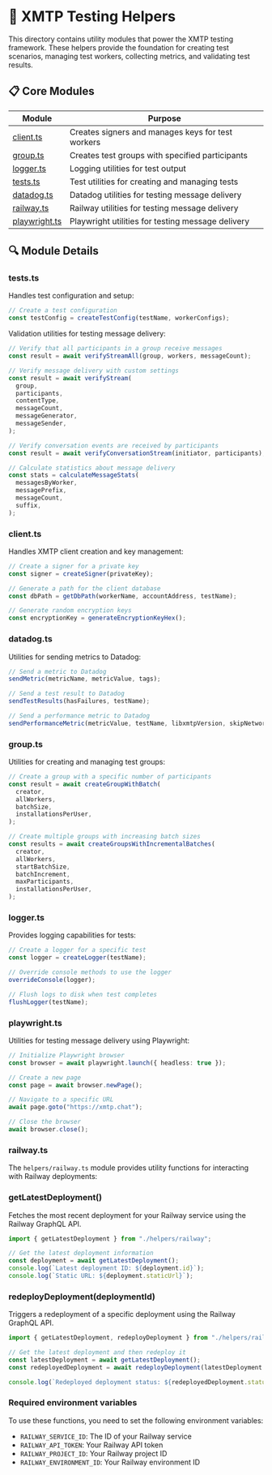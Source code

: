# 🧰 XMTP Testing Helpers

This directory contains utility modules that power the XMTP testing framework. These helpers provide the foundation for creating test scenarios, managing test workers, collecting metrics, and validating test results.

## 📋 Core Modules

| Module                         | Purpose                                           |
| ------------------------------ | ------------------------------------------------- |
| [client.ts](#clientts)         | Creates signers and manages keys for test workers |
| [group.ts](#groupts)           | Creates test groups with specified participants   |
| [logger.ts](#loggerts)         | Logging utilities for test output                 |
| [tests.ts](#testts)            | Test utilities for creating and managing tests    |
| [datadog.ts](#datadogts)       | Datadog utilities for testing message delivery    |
| [railway.ts](#railwayts)       | Railway utilities for testing message delivery    |
| [playwright.ts](#playwrightts) | Playwright utilities for testing message delivery |

## 🔍 Module Details

### tests.ts

Handles test configuration and setup:

```typescript
// Create a test configuration
const testConfig = createTestConfig(testName, workerConfigs);
```

Validation utilities for testing message delivery:

```typescript
// Verify that all participants in a group receive messages
const result = await verifyStreamAll(group, workers, messageCount);

// Verify message delivery with custom settings
const result = await verifyStream(
  group,
  participants,
  contentType,
  messageCount,
  messageGenerator,
  messageSender,
);

// Verify conversation events are received by participants
const result = await verifyConversationStream(initiator, participants);

// Calculate statistics about message delivery
const stats = calculateMessageStats(
  messagesByWorker,
  messagePrefix,
  messageCount,
  suffix,
);
```

### client.ts

Handles XMTP client creation and key management:

```typescript
// Create a signer for a private key
const signer = createSigner(privateKey);

// Generate a path for the client database
const dbPath = getDbPath(workerName, accountAddress, testName);

// Generate random encryption keys
const encryptionKey = generateEncryptionKeyHex();
```

### datadog.ts

Utilities for sending metrics to Datadog:

```typescript
// Send a metric to Datadog
sendMetric(metricName, metricValue, tags);

// Send a test result to Datadog
sendTestResults(hasFailures, testName);

// Send a performance metric to Datadog
sendPerformanceMetric(metricValue, testName, libxmtpVersion, skipNetworkStats);
```

### group.ts

Utilities for creating and managing test groups:

```typescript
// Create a group with a specific number of participants
const result = await createGroupWithBatch(
  creator,
  allWorkers,
  batchSize,
  installationsPerUser,
);

// Create multiple groups with increasing batch sizes
const results = await createGroupsWithIncrementalBatches(
  creator,
  allWorkers,
  startBatchSize,
  batchIncrement,
  maxParticipants,
  installationsPerUser,
);
```

### logger.ts

Provides logging capabilities for tests:

```typescript
// Create a logger for a specific test
const logger = createLogger(testName);

// Override console methods to use the logger
overrideConsole(logger);

// Flush logs to disk when test completes
flushLogger(testName);
```

### playwright.ts

Utilities for testing message delivery using Playwright:

```typescript
// Initialize Playwright browser
const browser = await playwright.launch({ headless: true });

// Create a new page
const page = await browser.newPage();

// Navigate to a specific URL
await page.goto("https://xmtp.chat");

// Close the browser
await browser.close();
```

### railway.ts

The `helpers/railway.ts` module provides utility functions for interacting with Railway deployments:

### getLatestDeployment()

Fetches the most recent deployment for your Railway service using the Railway GraphQL API.

```typescript
import { getLatestDeployment } from "./helpers/railway";

// Get the latest deployment information
const deployment = await getLatestDeployment();
console.log(`Latest deployment ID: ${deployment.id}`);
console.log(`Static URL: ${deployment.staticUrl}`);
```

### redeployDeployment(deploymentId)

Triggers a redeployment of a specific deployment using the Railway GraphQL API.

```typescript
import { getLatestDeployment, redeployDeployment } from "./helpers/railway";

// Get the latest deployment and then redeploy it
const latestDeployment = await getLatestDeployment();
const redeployedDeployment = await redeployDeployment(latestDeployment.id);

console.log(`Redeployed deployment status: ${redeployedDeployment.status}`);
```

### Required environment variables

To use these functions, you need to set the following environment variables:

- `RAILWAY_SERVICE_ID`: The ID of your Railway service
- `RAILWAY_API_TOKEN`: Your Railway API token
- `RAILWAY_PROJECT_ID`: Your Railway project ID
- `RAILWAY_ENVIRONMENT_ID`: Your Railway environment ID
